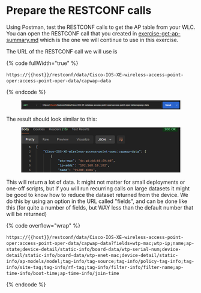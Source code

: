 # Prepare the RESTCONF calls

Using Postman, test the RESTCONF calls to get the AP table from your WLC. You can open the RESTCONF call that you created in [exercise-get-ap-summary.md](../postman/exercise-get-ap-summary.md "mention") which is the one we will continue to use in this exercise.

The URL of the RESTCONF call we will use is

{% code fullWidth="true" %}
```url
https://{{host}}/restconf/data/Cisco-IOS-XE-wireless-access-point-oper:access-point-oper-data/capwap-data
```
{% endcode %}

<div data-full-width="true"><figure><img src="../../.gitbook/assets/image (1) (1) (1) (1) (1).png" alt=""><figcaption></figcaption></figure></div>

The result should look similar to this:

<figure><img src="../../.gitbook/assets/image (2) (1) (1) (1) (1).png" alt=""><figcaption></figcaption></figure>

This will return a lot of data. It might not matter for small deployments or one-off scripts, but if you will run recurring calls on large datasets it might be good to know how to reduce the dataset returned from the device. We do this by using an option in the URL called "fields", and can be done like this (for quite a number of fields, but WAY less than the default number that will be returned)

{% code overflow="wrap" %}
```
https://{{host}}/restconf/data/Cisco-IOS-XE-wireless-access-point-oper:access-point-oper-data/capwap-data?fields=wtp-mac;wtp-ip;name;ap-state;device-detail/static-info/board-data/wtp-serial-num;device-detail/static-info/board-data/wtp-enet-mac;device-detail/static-info/ap-models/model;tag-info/tag-source;tag-info/policy-tag-info;tag-info/site-tag;tag-info/rf-tag;tag-info/filter-info/filter-name;ap-time-info/boot-time;ap-time-info/join-time
```
{% endcode %}
